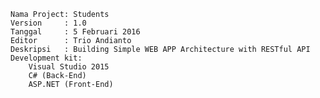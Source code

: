 
    Nama Project: Students
    Version 	: 1.0
    Tanggal 	: 5 Februari 2016
    Editor		: Trio Andianto
    Deskripsi 	: Building Simple WEB APP Architecture with RESTful API
    Development kit:
        Visual Studio 2015
        C# (Back-End)
        ASP.NET (Front-End)
